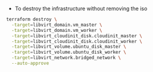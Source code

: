 - To destroy the infrastructure without removing the iso
```bash
terraform destroy \
  -target=libvirt_domain.vm_master \
  -target=libvirt_domain.vm_worker \
  -target=libvirt_cloudinit_disk.cloudinit_master \
  -target=libvirt_cloudinit_disk.cloudinit_worker \
  -target=libvirt_volume.ubuntu_disk_master \
  -target=libvirt_volume.ubuntu_disk_worker \
  -target=libvirt_network.bridged_network \
  --auto-approve
```